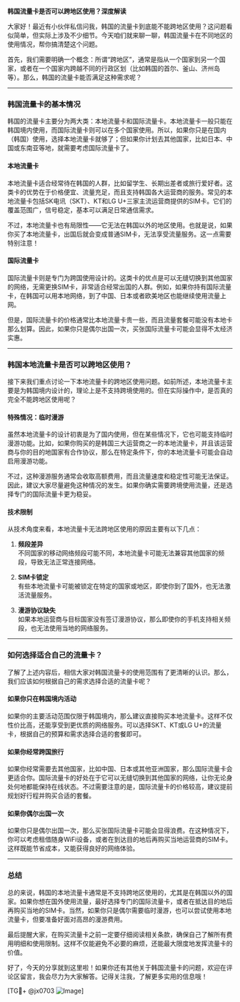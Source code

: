 **韩国流量卡是否可以跨地区使用？深度解读**

大家好！最近有小伙伴私信问我，韩国的流量卡到底能不能跨地区使用？这问题看似简单，但实际上涉及不少细节。今天咱们就来聊一聊，韩国流量卡在不同地区的使用情况，帮你搞清楚这个问题。

首先，我们需要明确一个概念：所谓“跨地区”，通常是指从一个国家到另一个国家，或者在一个国家内跨越不同的行政区划（比如韩国的首尔、釜山、济州岛等）。那么，韩国的流量卡能否满足这种需求呢？

---

### **韩国流量卡的基本情况**

韩国的流量卡主要分为两大类：本地流量卡和国际流量卡。本地流量卡一般只能在韩国境内使用，而国际流量卡则可以在多个国家使用。所以，如果你只是在国内（韩国）使用，选择本地流量卡就够了；但如果你计划去其他国家，比如日本、中国或东南亚等地，就需要考虑国际流量卡了。

#### **本地流量卡**
本地流量卡适合经常待在韩国的人群，比如留学生、长期出差者或旅行爱好者。这类卡的优势在于价格便宜、流量充足，而且支持韩国各大运营商的服务。常见的本地流量卡包括SK电讯（SKT）、KT和LG U+三家主流运营商提供的SIM卡。它们的覆盖范围广，信号稳定，基本可以满足日常通信需求。

不过，本地流量卡也有局限性——它无法在韩国以外的地区使用。也就是说，如果你买了本地流量卡，出国后就会变成普通SIM卡，无法享受流量服务。这一点需要特别注意！

#### **国际流量卡**
国际流量卡则是专门为跨国使用设计的。这类卡的优点是可以无缝切换到其他国家的网络，无需更换SIM卡，非常适合经常出国的人群。例如，如果你持有国际流量卡，在韩国可以用本地网络，到了中国、日本或者欧美地区也能继续使用流量上网。

但是，国际流量卡的价格通常比本地流量卡贵一些，而且流量套餐可能没有本地卡那么划算。因此，如果你只是偶尔出国一次，买张国际流量卡可能会显得不太经济实惠。

---

### **韩国本地流量卡是否可以跨地区使用？**

接下来我们重点讨论一下本地流量卡的跨地区使用问题。如前所述，本地流量卡主要是为韩国境内设计的，理论上是不支持跨境使用的。但在实际操作中，是否真的完全不能跨地区使用呢？

#### **特殊情况：临时漫游**
虽然本地流量卡的设计初衷是为了国内使用，但在某些情况下，它也可能支持临时漫游功能。比如，如果你购买的是韩国三大运营商之一的本地流量卡，并且该运营商与你的目的地国家有合作协议，那么在特定条件下，你的本地流量卡可能会自动启用漫游功能。

不过，这种漫游服务通常会收取高额费用，而且流量速度和稳定性可能无法保证。因此，建议大家尽量避免这种情况的发生。如果你确实需要跨境使用流量，还是选择专门的国际流量卡更为稳妥。

#### **技术限制**
从技术角度来看，本地流量卡无法跨地区使用的原因主要有以下几点：

1. **频段差异**  
   不同国家的移动网络频段可能不同，本地流量卡可能无法兼容其他国家的频段，导致无法正常连接网络。
   
2. **SIM卡锁定**  
   有些本地流量卡可能被锁定在特定的国家或地区，即使你到了国外，也无法激活流量服务。

3. **漫游协议缺失**  
   如果本地运营商与目标国家没有签订漫游协议，那么即使你的手机支持相关频段，也无法使用当地的网络服务。

---

### **如何选择适合自己的流量卡？**

了解了上述内容后，相信大家对韩国流量卡的使用范围有了更清晰的认识。那么，我们应该如何根据自己的需求选择合适的流量卡呢？

#### **如果你只在韩国境内活动**
如果你的主要活动范围仅限于韩国境内，那么建议直接购买本地流量卡。这样不仅性价比高，还能享受到更优质的网络服务。可以选择SKT、KT或LG U+的流量卡，根据自己的预算和需求选择合适的套餐即可。

#### **如果你经常跨国旅行**
如果你经常需要去其他国家，比如中国、日本或其他亚洲国家，那么国际流量卡会更适合你。国际流量卡的好处在于它可以无缝切换到其他国家的网络，让你无论身处何地都能保持在线状态。不过需要注意的是，国际流量卡的价格较高，建议提前规划好行程并购买合适的套餐。

#### **如果你偶尔出国一次**
如果你只是偶尔出国一次，那么买张国际流量卡可能会显得浪费。在这种情况下，你可以考虑租借随身WiFi设备，或者在到达目的地后再购买当地运营商的SIM卡。这样既能节省成本，又能获得良好的网络体验。

---

### **总结**

总的来说，韩国的本地流量卡通常是不支持跨地区使用的，尤其是在韩国以外的国家。如果你想在国外使用流量，最好选择专门的国际流量卡，或者在抵达目的地后再购买当地的SIM卡。当然，如果你只是偶尔需要临时漫游，也可以尝试使用本地流量卡，但要准备好面对高昂的漫游费用。

最后提醒大家，在购买流量卡之前一定要仔细阅读相关条款，确保自己了解所有费用明细和使用限制。这样不仅能避免不必要的麻烦，还能最大限度地发挥流量卡的价值。

好了，今天的分享就到这里啦！如果你还有其他关于韩国流量卡的问题，欢迎在评论区留言，我会尽力为大家解答。记得关注我，了解更多实用的信息哦！

[TG💪+ @jx0703 ![Image](https://github.com/user-attachments/assets/dbca1d08-cadb-493c-b0ec-ad6f7a83f270)]